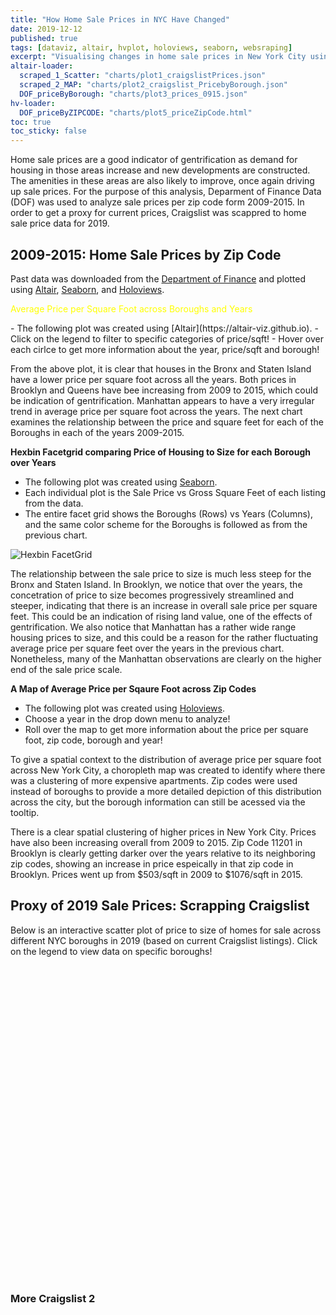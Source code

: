 ```yaml
---
title: "How Home Sale Prices in NYC Have Changed"
date: 2019-12-12
published: true
tags: [dataviz, altair, hvplot, holoviews, seaborn, websraping]
excerpt: "Visualising changes in home sale prices in New York City using data from Craigslist and the NYC Department of Finance. "
altair-loader:
  scraped_1_Scatter: "charts/plot1_craigslistPrices.json"
  scraped_2_MAP: "charts/plot2_craigslist_PricebyBorough.json"
  DOF_priceByBorough: "charts/plot3_prices_0915.json"
hv-loader:
  DOF_priceByZIPCODE: "charts/plot5_priceZipCode.html"
toc: true
toc_sticky: false
---
```


Home sale prices are a good indicator of gentrification as demand for housing in those areas increase and new developments are constructed. The amenities in these areas are also likely to improve, once again driving up sale prices. For the purpose of this analysis, Deparment of Finance Data (DOF) was used to analyze sale prices per zip code form 2009-2015. In order to get a proxy for current prices, Craigslist was scappred to home sale price data for 2019. 

## 2009-2015: Home Sale Prices by Zip Code

Past data was downloaded from the [Department of Finance]("https://data.cityofnewyork.us/City-Government/NYC-Citywide-Annualized-Calendar-Sales-Update/w2pb-icbu") and plotted using [Altair](https://altair-viz.github.io), [Seaborn](https://seaborn.pydata.org/index.html), and [Holoviews](https://hvplot.pyviz.org/). 


<p style="color: yellow; text-decoration:bold"> Average Price per Square Foot across Boroughs and Years</p>
- The following plot was created using [Altair](https://altair-viz.github.io). 
- Click on the legend to filter to specific categories of price/sqft! 
- Hover over each cirlce to get more information about the year, price/sqft and borough! 

<div id="DOF_priceByBorough"></div>

From the above plot, it is clear that houses in the Bronx and Staten Island have a lower price per square foot across all the years. Both prices in Brooklyn and Queens have bee increasing from 2009 to 2015, which could be indication of gentrification. Manhattan appears to have a very irregular trend in average price per square foot across the years. The next chart examines the relationship between the price and square feet for each of the Boroughs in each of the years 2009-2015. 

**Hexbin Facetgrid comparing Price of Housing to Size for each Borough over Years** 
- The following plot was created using [Seaborn](https://seaborn.pydata.org/index.html). 
- Each individual plot is the Sale Price vs Gross Square Feet of each listing from the data. 
- The entire facet grid shows the Boroughs (Rows) vs Years (Columns), and the same color scheme for the Boroughs is followed as from the previous chart. 

![Hexbin FacetGrid]({{site.url}}{{site.baseurl}}/assets/images/plot4_Size_to_price_ByBoroughYear.png)

The relationship between the sale price to size is much less steep for the Bronx and Staten Island. In Brooklyn, we notice that over the years, the concetration of price to size becomes progressively streamlined and steeper, indicating that there is an increase in overall sale price per square feet. This could be an indication of rising land value, one of the effects of gentrification. We also notice that Manhattan has a rather wide range housing prices to size, and this could be a reason for the rather fluctuating average price per square feet over the years in the previous chart. Nonetheless, many of the Manhattan observations are clearly on the higher end of the sale price scale. 


**A Map of Average Price per Sqaure Foot across Zip Codes** 
- The following plot was created using [Holoviews](https://hvplot.pyviz.org/). 
- Choose a year in the drop down menu to analyze!
- Roll over the map to get more information about the price per square foot, zip code, borough and year! 

To give a spatial context to the distribution of average price per square foot across New York City, a choropleth map was created to identify where there was a clustering of more expensive apartments. Zip codes were used instead of boroughs to provide a more detailed depiction of this distribution across the city, but the borough information can still be acessed via the tooltip. 

<div id="DOF_priceByZIPCODE"></div>

There is a clear spatial clustering of higher prices in New York City. Prices have also been increasing overall from 2009 to 2015. Zip Code 11201 in Brooklyn is clearly getting darker over the years relative to its neighboring zip codes, showing an increase in price espeically in that zip code in Brooklyn. Prices went up from $503/sqft in 2009 to $1076/sqft in 2015. 


## Proxy of 2019 Sale Prices: Scrapping Craigslist 

Below is an interactive scatter plot of price to size of homes for sale across different NYC boroughs in 2019 (based on current Craigslist listings). Click on the legend to view data on specific boroughs! 


<div id="scraped_1_Scatter" style="width:2px; height: 500px;"></div>


### More Craigslist 2 

<div id="scraped_2_MAP"></div>



